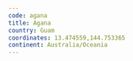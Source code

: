 ```yaml
---
code: agana
title: Agana
country: Guam
coordinates: 13.474559,144.753365
continent: Australia/Oceania
---
```

